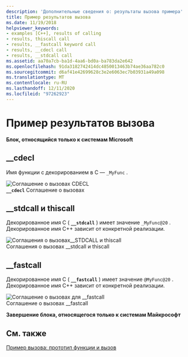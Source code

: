 ```yaml
---
description: 'Дополнительные сведения о: результаты вызова примера'
title: Пример результатов вызова
ms.date: 11/19/2018
helpviewer_keywords:
- examples [C++], results of calling
- results, thiscall call
- results, __fastcall keyword call
- results, __cdecl call
- results, __stdcall call
ms.assetid: aa70a7cb-ba1d-4aa6-bd0a-ba783da2e642
ms.openlocfilehash: 91da3182742414dc4850013463b74ae36aa782c0
ms.sourcegitcommit: d6af41e42699628c3e2e6063ec7b03931a49a098
ms.translationtype: MT
ms.contentlocale: ru-RU
ms.lasthandoff: 12/11/2020
ms.locfileid: "97262923"
---
```

# <a name="results-of-calling-example"></a>Пример результатов вызова

**Блок, относящийся только к системам Microsoft**

## <a name="__cdecl"></a>__cdecl

Имя функции с декорированием в C — `_MyFunc` .

![Соглашение о вызовах CDECL](../cpp/media/vc37i01.gif "Соглашение о вызовах CDECL") <br/>
**`__cdecl`** Соглашение о вызовах

## <a name="__stdcall-and-thiscall"></a>__stdcall и thiscall

Декорированное имя C ( **`__stdcall`** ) имеет значение `_MyFunc@20` . Декорированное имя C++ зависит от конкретной реализации.

![ Соглашения о вызовах&#95;&#95;STDCALL и thiscall](../cpp/media/vc37i02.gif "Соглашения о вызовах &#95;&#95;STDCALL и thiscall") <br/>
Соглашения о вызовах __stdcall и thiscall

## <a name="__fastcall"></a>__fastcall

Декорированное имя C ( **`__fastcall`** ) имеет значение `@MyFunc@20` . Декорированное имя C++ зависит от конкретной реализации.

![Соглашение о вызовах для &#95;&#95;fastcall](../cpp/media/vc37i03.gif "Соглашение о вызовах для &#95;&#95;fastcall") <br/>
Соглашение о вызовах __fastcall

**Завершение блока, относящегося только к системам Майкрософт**

## <a name="see-also"></a>См. также

[Пример вызова: прототип функции и вызов](../cpp/calling-example-function-prototype-and-call.md)
